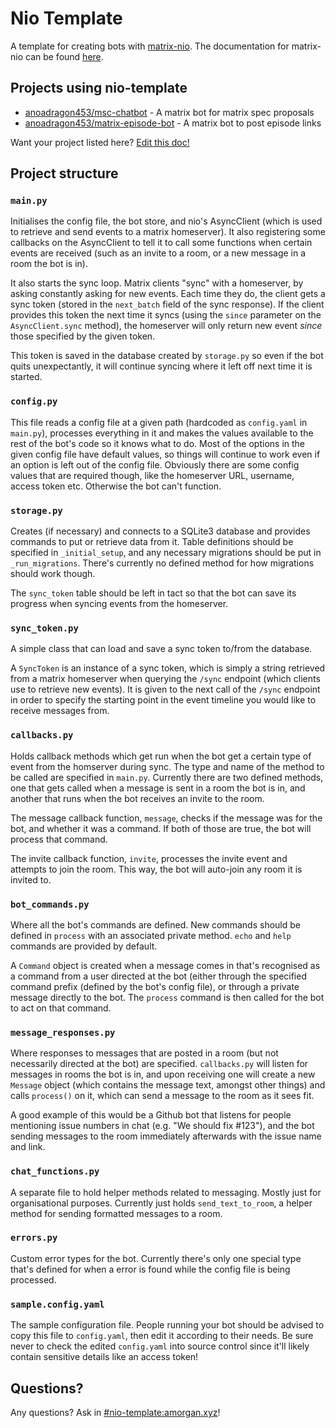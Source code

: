 # Nio Template

A template for creating bots with
[matrix-nio](https://github.com/poljar/matrix-nio). The documentation for
matrix-nio can be found
[here](https://matrix-nio.readthedocs.io/en/latest/nio.html).

## Projects using nio-template

* [anoadragon453/msc-chatbot](https://github.com/anoadragon453/msc-chatbot) - A matrix bot for matrix spec proposals
* [anoadragon453/matrix-episode-bot](https://github.com/anoadragon453/matrix-episode-bot) - A matrix bot to post episode links

Want your project listed here? [Edit this
doc!](https://github.com/anoadragon453/nio-template/edit/master/README.md)

## Project structure

### `main.py`

Initialises the config file, the bot store, and nio's AsyncClient (which is
used to retrieve and send events to a matrix homeserver). It also registering
some callbacks on the AsyncClient to tell it to call some functions when
certain events are received (such as an invite to a room, or a new message in a
room the bot is in).

It also starts the sync loop. Matrix clients "sync" with a homeserver, by
asking constantly asking for new events. Each time they do, the client gets a
sync token (stored in the `next_batch` field of the sync response). If the
client provides this token the next time it syncs (using the `since` parameter
on the `AsyncClient.sync` method), the homeserver will only return new event
*since* those specified by the given token.

This token is saved in the database created by `storage.py` so even if the bot
quits unexpectantly, it will continue syncing where it left off next time it
is started.

### `config.py`

This file reads a config file at a given path (hardcoded as `config.yaml` in
`main.py`), processes everything in it and makes the values available to the
rest of the bot's code so it knows what to do. Most of the options in the given
config file have default values, so things will continue to work even if an
option is left out of the config file. Obviously there are some config values
that are required though, like the homeserver URL, username, access token etc.
Otherwise the bot can't function.

### `storage.py`

Creates (if necessary) and connects to a SQLite3 database and provides commands
to put or retrieve data from it. Table definitions should be specified in
`_initial_setup`, and any necessary migrations should be put in
`_run_migrations`. There's currently no defined method for how migrations
should work though.

The `sync_token` table should be left in tact so that the bot can save its
progress when syncing events from the homeserver.

### `sync_token.py`

A simple class that can load and save a sync token to/from the database.

A `SyncToken` is an instance of a sync token, which is simply a string
retrieved from a matrix homeserver when querying the `/sync` endpoint (which
clients use to retrieve new events). It is given to the next call of the
`/sync` endpoint in order to specify the starting point in the event timeline
you would like to receive messages from.

### `callbacks.py`

Holds callback methods which get run when the bot get a certain type of event
from the homserver during sync. The type and name of the method to be called
are specified in `main.py`. Currently there are two defined methods, one that
gets called when a message is sent in a room the bot is in, and another that
runs when the bot receives an invite to the room.

The message callback function, `message`, checks if the message was for the
bot, and whether it was a command. If both of those are true, the bot will
process that command.

The invite callback function, `invite`, processes the invite event and attempts
to join the room. This way, the bot will auto-join any room it is invited to.

### `bot_commands.py`

Where all the bot's commands are defined. New commands should be defined in
`process` with an associated private method. `echo` and `help` commands are
provided by default.

A `Command` object is created when a message comes in that's recognised as a
command from a user directed at the bot (either through the specified command
prefix (defined by the bot's config file), or through a private message
directly to the bot. The `process` command is then called for the bot to act on
that command.

### `message_responses.py`

Where responses to messages that are posted in a room (but not necessarily
directed at the bot) are specified. `callbacks.py` will listen for messages in
rooms the bot is in, and upon receiving one will create a new `Message` object
(which contains the message text, amongst other things) and calls `process()`
on it, which can send a message to the room as it sees fit.

A good example of this would be a Github bot that listens for people mentioning
issue numbers in chat (e.g. "We should fix #123"), and the bot sending messages
to the room immediately afterwards with the issue name and link.

### `chat_functions.py`

A separate file to hold helper methods related to messaging. Mostly just for
organisational purposes. Currently just holds `send_text_to_room`, a helper
method for sending formatted messages to a room.

### `errors.py`

Custom error types for the bot. Currently there's only one special type that's
defined for when a error is found while the config file is being processed.

### `sample.config.yaml`

The sample configuration file. People running your bot should be advised to
copy this file to `config.yaml`, then edit it according to their needs. Be sure
never to check the edited `config.yaml` into source control since it'll likely
contain sensitive details like an access token!

## Questions?

Any questions? Ask in
[#nio-template:amorgan.xyz](https://matrix.to/#/!vmWBOsOkoOtVHMzZgN:amorgan.xyz?via=amorgan.xyz)!
